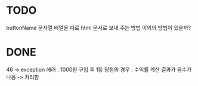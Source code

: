 # TODO
buttonName 문자열 배열을 따로 html 문서로 보내 주는 방법 이외의 방법이 있을까?


# DONE
46 -> exception
에러 : 1000원 구입 후 1등 당첨의 경우 : 수익률 계산 결과가 음수가 나옴 -> 처리함
